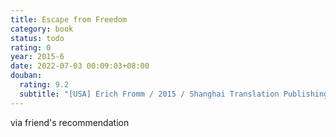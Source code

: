 ```yaml
---
title: Escape from Freedom
category: book
status: todo
rating: 0
year: 2015-6
date: 2022-07-03 00:09:03+08:00
douban:
  rating: 9.2
  subtitle: "[USA] Erich Fromm / 2015 / Shanghai Translation Publishing House"
---
```


via friend's recommendation
